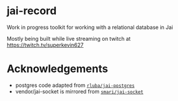 # jai-record

Work in progress toolkit for working with a relational database in Jai

Mostly being built while live streaming on twitch at https://twitch.tv/superkevin627


# Acknowledgements

- postgres code adapted from [`rluba/jai-postgres`](https://github.com/rluba/jai-postgres)
- vendor/jai-socket is mirrored from [`smari/jai-socket`](https://github.com/smari/jai-socket)
